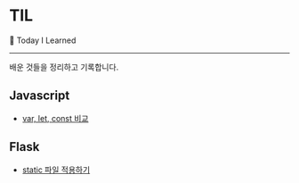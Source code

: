 # TIL
🍅 Today I Learned

---

배운 것들을 정리하고 기록합니다.

## Javascript
- [var, let, const 비교](https://github.com/yyeonggg/TIL/blob/master/Javascript/var%2C%20let%2C%20const%20%EB%B9%84%EA%B5%90.md)


## Flask
- [static 파일 적용하기](https://github.com/yyeonggg/TIL/blob/master/Flask/static%20%ED%8C%8C%EC%9D%BC%20%EC%A0%81%EC%9A%A9%ED%95%98%EA%B8%B0.md)
